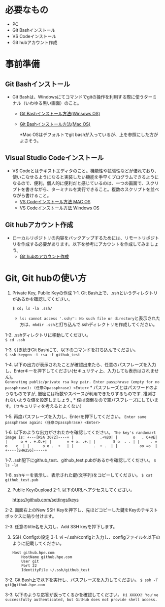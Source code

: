 # 必要なもの
+ PC
+ Git Bashインストール
+ VS Codeインストール
+ Git hubアカウント作成

# 事前準備
## Git Bashインストール
+ Git Bashは、Windowsにてコマンドでgitの操作を利用する際に使うターミナル（いわゆる黒い画面）のこと。
  + [Git Bashインストール方法(Winsows OS)](https://eng-entrance.com/git-install)
  + [Git Bashインストール方法(Mac OS)](https://qiita.com/NorsteinBekkler/items/a0622ee6a39d08d61b72)
  
    *Mac OSはデフォルトでgit bashが入っているが、上を参照にした方がよさそう。
## Visual Studio Codeインストール
+ VS Codeとはテキストエディタのこと。機能性や拡張性などが優れており、使いこなせるようになると実装したい機能を手早くプログラムできるようになるので、便利。個人的に便利だと感じているのは、一つの画面で、スクリプトを書きながら、ターミナルを実行できること。複数のスクリプトを並べながら書けること。
  + [VS Codeインストール方法 MAC OS](https://qiita.com/watamura/items/51c70fbb848e5f956fd6)
  + [VS Codeインストール方法 Windows OS](https://qiita.com/psychoroid/items/7d85ae6bade4a67aedb1)

## Git hubアカウント作成
+ ローカルリポジトリの内容をバックアップするためには、リモートリポジトリを作成する必要があります。以下を参考にアカウントを作成してみましょう。
  + [Git hubのアカウント作成](https://techacademy.jp/magazine/6235)

# Git, Git hubの使い方
1. Private Key, Public Keyの作成
  1-1. Git Bash上で、.sshというディレクトリがあるかを確認してください。
    ```
    $ cd; ls -la .ssh/
    ```
    * `ls: cannot access '.ssh/': No such file or directory`と表示された方は、`mkdir .ssh`と打ち込んで.sshディレクトリを作成してください。

  1-2. .sshディレクトリに移動してください。    
    ```
    $ cd .ssh
    ```
    
  1-3. 引き続きGit Bashにて、以下のコマンドを打ち込んでください。  
    ```
    $ ssh-keygen -t rsa -f github_test
    ```

  1-4. 以下の出力が表示されたことが確認出来たら、任意のパスフレーズを入力し、Enterキーを押下してください(セキュリティ上、入力しても表示はされません)。  
    ```
    Generating public/private rsa key pair.
    Enter passphrase (empty for no passphrase): (任意のpassphrase) <Enter>
    ```
    * パスフレーズとはパスワードのようなものですが, 厳密には桁数やスペースが利用できたりするものです. 推測されないような値を設定しましょう.,
    * 僕は面倒なので空パスフレーズにしています。（セキュリティを考えるとよくない）

  1-5. 再度パスフレーズを入力し、Enterを押下してください。
    ```
    Enter same passphrase again: (任意のpassphrase) <Enter>
    ```
    
  1-6. 以下のような出力がされたかを確認してください。
    ```
    The key's randomart image is:
    +---[RSA 3072]----+
    |            .+%BO|
    |       o   . O+@E|
    |      o + . +.O.+|
    |       = + o. .+.|
    |        S o  . . |
    |     . = o    o  |
    |      o o .  +   |
    |         .  + .  |
    |          oo =o  |
    +----[SHA256]-----+
    ```
    
  1-7. .ssh配下にgithub_test、github_test.pubがあるかを確認してください。
    ```
    $ ls -la 
    ```
    
  1-8. sshキーを表示し、表示された鍵(文字列)をコピーしてください。
    ```
    $ cat github_test.pub
    ```
    
2. Public Keyのupload
  2-1. 以下のURLへアクセスしてください。
  
    https://github.com/settings/keys

  2-2. 画面右上のNew SSH Keyを押下し、先ほどコピーした鍵をKeyのテキストボックスに貼り付けます。

  2-3. 任意のtitle名を入力し、Add SSH keyを押下します。

3. SSH_Configの設定
  3-1. vi ~/.ssh/configと入力し、configファイルを以下のように記載してください。
    ```
    Host github.hpe.com
        HostName github.hpe.com
        User git
        Port 22
        IdentityFile ~/.ssh/github_test
    ```
    
  3-2. Git Bash上で以下を実行し、パスフレーズを入力してください。
    ```
    $ ssh -T git@github.hpe.com
    ```
    
  3-3. 以下のような応答が返ってくるかを確認してください。
    ```
    Hi XXXXX! You've successfully authenticated,
    but GitHub does not provide shell access.
    ```
